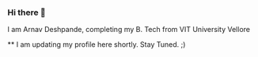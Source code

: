 ### Hi there 👋


I am Arnav Deshpande, completing my B. Tech from VIT University Vellore

** I am updating my profile here shortly. Stay Tuned. ;)
